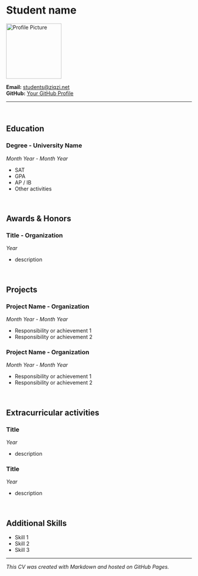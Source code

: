 
# Student name

<img src="https://www.nosm.ca/wp-content/uploads/2024/01/Photo-placeholder-1024x1024.jpg" alt="Profile Picture" width="150" height="150">

**Email:** students@ziqzi.net  
**GitHub:** [Your GitHub Profile](https://github.com/yourusername)  

---
<br>

## Education
### Degree - University Name
*Month Year - Month Year*
- SAT
- GPA
- AP / IB
- Other activities

<br>

## Awards & Honors
### Title - Organization
*Year*
- description

<br>

## Projects
### Project Name - Organization
*Month Year - Month Year*
- Responsibility or achievement 1
- Responsibility or achievement 2

### Project Name - Organization
*Month Year - Month Year*
- Responsibility or achievement 1
- Responsibility or achievement 2

<br>

## Extracurricular activities
### Title
*Year*
- description

### Title
*Year*
- description

<br>

## Additional Skills
- Skill 1
- Skill 2
- Skill 3


---

*This CV was created with Markdown and hosted on GitHub Pages.*
